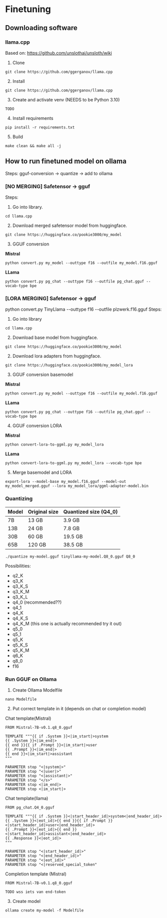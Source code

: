 # Finetuning

## Downloading software

### llama.cpp

Based on: https://github.com/unslothai/unsloth/wiki

1. Clone 
```
git clone https://github.com/ggerganov/llama.cpp
```
2. Install
```
git clone https://github.com/ggerganov/llama.cpp
```

3. Create and activate venv (NEEDS to be Python 3.10)
```
TODO
```
4. Install requirements 
```
pip install -r requirements.txt
```
5. Build 
```
make clean && make all -j
```

## How to run finetuned model on ollama


Steps: gguf-conversion -> quantize -> add to ollama

### [NO MERGING] Safetensor -> gguf 



Steps:

1.  Go into library.
```
cd llama.cpp
```
2. Download merged safetensor model from huggingface.
```
git clone https://huggingface.co/pookie3000/my_model
```
3.  GGUF conversion 

**Mistral**
```
python convert.py my_model --outtype f16 --outfile my_model.f16.gguf
```
**LLama**
```
python convert.py pg_chat --outtype f16 --outfile pg_chat.gguf --vocab-type bpe
```
### [LORA MERGING] Safetensor -> gguf 
python convert.py TinyLlama --outtype f16 --outfile plzwerk.f16.gguf
Steps:

1.  Go into library
```
cd llama.cpp
```
2. Download base model from huggingface.
```
git clone https://huggingface.co/pookie3000/my_model
```
2. Download lora adapters from huggingface.
```
git clone https://huggingface.co/pookie3000/my_model_lora
```
3.  GGUF conversion basemodel

**Mistral**
```
python convert.py my_model --outtype f16 --outfile my_model.f16.gguf
```
**LLama**
```
python convert.py pg_chat --outtype f16 --outfile pg_chat.gguf --vocab-type bpe
```
4.  GGUF conversion LORA

**Mistral**
```
python convert-lora-to-ggml.py my_model_lora
```
**LLama**
```
python convert-lora-to-ggml.py my_model_lora --vocab-type bpe
```

5.  Merge basemodel and LORA
```
export-lora --model-base my_model.f16.gguf --model-out my_model_merged.gguf --lora my_model_lora/ggml-adapter-model.bin
```

###  Quantizing
| Model | Original size | Quantized size (Q4_0) |
|-------|---------------|-----------------------|
| 7B    | 13 GB         | 3.9 GB                |
| 13B   | 24 GB         | 7.8 GB                |
| 30B   | 60 GB         | 19.5 GB               |
| 65B   | 120 GB        | 38.5 GB               |

```
./quantize my-model.gguf tinyllama-my-model.Q8_0.gguf Q8_0
```
Possibilities: 
- q2_K
- q3_K
- q3_K_S
- q3_K_M
- q3_K_L
- q4_0 (recommended??)
- q4_1
- q4_K
- q4_K_S
- q4_K_M (this one is actually recommended try it out)
- q5_0
- q5_1
- q5_K
- q5_K_S
- q5_K_M
- q6_K
- q8_0
- f16


### Run GGUF on Ollama

1. Create Ollama Modelfile
```
nano Modelfile
```

2. Put correct template in it (depends on chat or completion model)

Chat template(Mistral)
```
FROM Mistral-7B-v0.1.q8_0.gguf 

TEMPLATE """{{ if .System }}<|im_start|>system
{{ .System }}<|im_end|>
{{ end }}{{ if .Prompt }}<|im_start|>user
{{ .Prompt }}<|im_end|>
{{ end }}<|im_start|>assistant
"""

PARAMETER stop "<|system|>"
PARAMETER stop "<|user|>"
PARAMETER stop "<|assistant|>"
PARAMETER stop "</s>"
PARAMETER stop <|im_end|>
PARAMETER stop <|im_start|>
```

Chat template(llama)
```
FROM pg_chat.Q4_0.gguf

TEMPLATE """{{ if .System }}<|start_header_id|>system<|end_header_id|>
{{ .System }}<|eot_id|>{{ end }}{{ if .Prompt }}
<|start_header_id|>user<|end_header_id|>
{{ .Prompt }}<|eot_id|>{{ end }}<|start_header_id|>assistant<|end_header_id|>
{{ .Response }}<|eot_id|>
"""

PARAMETER stop "<|start_header_id|>"
PARAMETER stop "<|end_header_id|>"
PARAMETER stop "<|eot_id|>"
PARAMETER stop "<|reserved_special_token"
```

Completion template (Mistral)
```
FROM Mistral-7B-v0.1.q8_0.gguf 

TODO wss iets van end-token
```

3. Create model
``` 
ollama create my-model -f Modelfile
```
